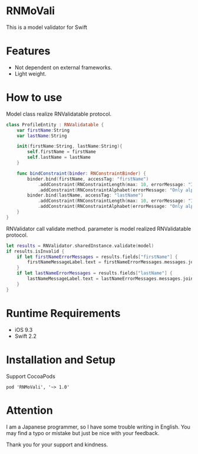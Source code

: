 # RNMoVali
This is a model validator for Swift

# Features
- Not dependent on external frameworks.
- Light weight.


# How to use

Model class realize RNValidatable protocol.

~~~swift
class ProfileEntity : RNValidatable {
    var firstName:String
    var lastName:String

    init(firstName:String, lastName:String){
        self.firstName = firstName
        self.lastName = lastName
    }

    func bindConstraint(binder: RNConstraintBinder) {
        binder.bind(firstName, accessTag: "firstName")
            .addConstraint(RNConstraintLength(max: 10, errorMessage: "Invalid range"))
            .addConstraint(RNConstraintAlphabet(errorMessage: "Only alphabets."))
        binder.bind(lastName, accessTag: "lastName")
            .addConstraint(RNConstraintLength(max: 10, errorMessage: "Invalid range"))
            .addConstraint(RNConstraintAlphabet(errorMessage: "Only alphabets."))
    }
}
~~~


RNValidator call validate method.
parameter is model realized RNValidatable protocol.

~~~swift
let results = RNValidator.sharedInstance.validate(model)
if results.isInvalid {
    if let firstNameErrorMessages = results.fields["firstName"] {
        firstNameMessageLabel.text = firstNameErrorMessages.messages.joinWithSeparator("\n")
    }
    if let lastNameErrorMessages = results.fields["lastName"] {
        lastNameMessageLabel.text = lastNameErrorMessages.messages.joinWithSeparator("\n")
    }
}
~~~


# Runtime Requirements

- iOS 9.3
- Swift 2.2

# Installation and Setup

Support CocoaPods

~~~podfile
pod 'RNMoVali', '~> 1.0'
~~~

# Attention

I am a Japanese programmer, so I have some trouble writing in English.
You may find a typo or mistake but just be nice with your feedback.

Thank you for your support and kindness.
